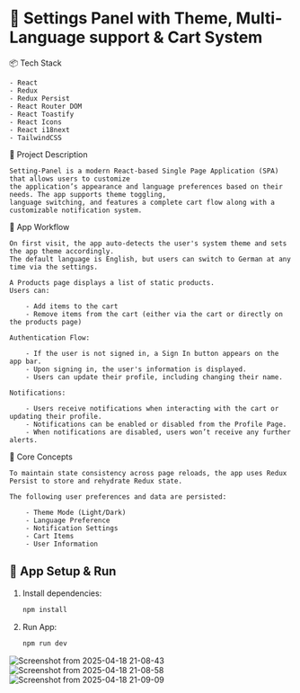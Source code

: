 # 🚀 Settings Panel with Theme, Multi-Language support & Cart System

📦 Tech Stack

    - React
    - Redux
    - Redux Persist
    - React Router DOM
    - React Toastify
    - React Icons
    - React i18next
    - TailwindCSS

📄 Project Description

    Setting-Panel is a modern React-based Single Page Application (SPA) that allows users to customize
    the application’s appearance and language preferences based on their needs. The app supports theme toggling,
    language switching, and features a complete cart flow along with a customizable notification system.

🔄 App Workflow

    On first visit, the app auto-detects the user's system theme and sets the app theme accordingly.
    The default language is English, but users can switch to German at any time via the settings.
    
    A Products page displays a list of static products. 
    Users can:

        - Add items to the cart
        - Remove items from the cart (either via the cart or directly on the products page)

    Authentication Flow:

        - If the user is not signed in, a Sign In button appears on the app bar.
        - Upon signing in, the user's information is displayed.
        - Users can update their profile, including changing their name.

    Notifications:

        - Users receive notifications when interacting with the cart or updating their profile.
        - Notifications can be enabled or disabled from the Profile Page.
        - When notifications are disabled, users won’t receive any further alerts.

🧠 Core Concepts

    To maintain state consistency across page reloads, the app uses Redux Persist to store and rehydrate Redux state. 
    
    The following user preferences and data are persisted:

        - Theme Mode (Light/Dark)
        - Language Preference
        - Notification Settings
        - Cart Items
        - User Information

## 🚀 App Setup & Run

1. Install dependencies:

   ```bash
   npm install

2. Run App:
    
    ```bash
    npm run dev

![Screenshot from 2025-04-18 21-08-43](https://github.com/user-attachments/assets/8e82ef6d-d755-4e32-a1dd-99a44d635c83)
![Screenshot from 2025-04-18 21-08-58](https://github.com/user-attachments/assets/f479a17a-528e-460d-97b5-7bf9d140f546)
![Screenshot from 2025-04-18 21-09-09](https://github.com/user-attachments/assets/e5cb26d5-7a74-49a3-a53a-43f5d553f3fb)
